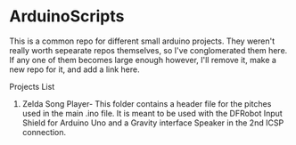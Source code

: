 # ArduinoScripts
This is a common repo for different small arduino projects. They weren't really worth sepearate repos themselves, so I've conglomerated them here. If any one of them becomes large enough however, I'll remove it, make a new repo for it, and add a link here.

Projects List
1. Zelda Song Player- This folder contains a header file for the pitches used in the main .ino file. It is meant to be used
with the DFRobot Input Shield for Arduino Uno and a Gravity interface Speaker in the 2nd ICSP connection. 
